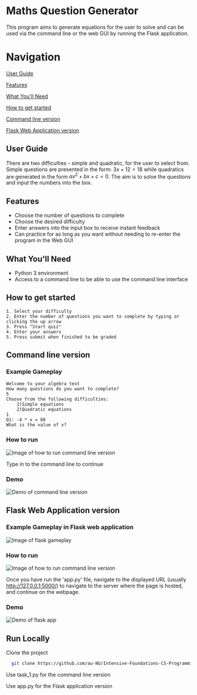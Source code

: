 
# Maths Question Generator

This program aims to generate equations for the user to solve and can be used via the command line or the web GUI by running the Flask application. 

# Navigation
[User Guide](https://github.com/au-NU/Intensive-Foundations-CS-Programming-Coursework-1?tab=readme-ov-file#user-guide)

[Features](https://github.com/au-NU/Intensive-Foundations-CS-Programming-Coursework-1?tab=readme-ov-file#features)

[What You'll Need](https://github.com/au-NU/Intensive-Foundations-CS-Programming-Coursework-1?tab=readme-ov-file#what-youll-need)

[How to get started](https://github.com/au-NU/Intensive-Foundations-CS-Programming-Coursework-1?tab=readme-ov-file#how-to-get-started)

[Command line version](https://github.com/au-NU/Intensive-Foundations-CS-Programming-Coursework-1?tab=readme-ov-file#command-line-version)

[Flask Web Application version](https://github.com/au-NU/Intensive-Foundations-CS-Programming-Coursework-1?tab=readme-ov-file#flask-web-application-version)


## User Guide

There are two difficulties - simple and quadratic, for the user to select from. Simple questions are presented in the form: $3x + 12 = 18$ while quadratics are generated in the form $ax^2 + bx + c = 0$. The aim is to solve the questions and input the numbers into the box.

## Features

- Choose the number of questions to complete
- Choose the desired difficulty
- Enter answers into the input box to receive instant feedback
- Can practice for as long as you want without needing to re-enter the program in the Web GUI

## What You'll Need

- Python 3 environment
- Access to a command line to be able to use the command line interface

## How to get started

    1. Select your difficulty
    2. Enter the number of questions you want to complete by typing or clicking the up arrow
    3. Press "Start quiz"
    4. Enter your answers
    5. Press submit when finished to be graded

## Command line version
### Example Gameplay

```
Welcome to your algebra test
How many questions do you want to complete?
5
Choose from the following difficulties:
	1)Simple equations
	2)Quadratic equations
1
Q1: -4 * x = 80
What is the value of x?
```

### How to run
![Image of how to run command line version](How%20to%20run%20command%20line%20version.png)

Type in to the command line to continue

### Demo
![Demo of command line version](terminal_line_demo.gif)

## Flask Web Application version
### Example Gameplay in Flask web application
![Image of flask gameplay](Flask%20gameplay.png)

### How to run
![Image of how to run command line version](How%20to%20run%20flask%20based%20version.png)

Once you have run the 'app.py' file, navigate to the displayed URL (usually http://127.0.0.1:5000/) to navigate to the server where the page is hosted, and continue on the webpage.

### Demo
![Demo of flask app](flask_app_demo.gif)
## Run Locally

Clone the project

```bash
  git clone https://github.com/au-NU/Intensive-Foundations-CS-Programming-Coursework-1
```
 Use task_1.py for the command line version

 Use app.py for the Flask application version



